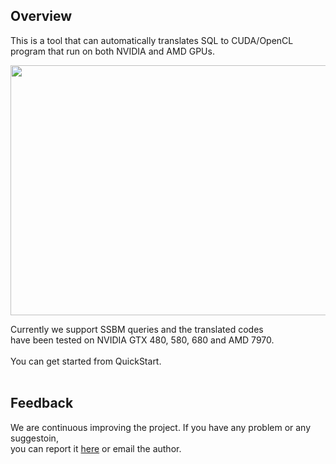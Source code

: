 ## Overview ##

This is a tool that can automatically translates
SQL to CUDA/OpenCL program that run on both NVIDIA and AMD GPUs.


<img src='http://www.cse.ohio-state.edu/~yuanyu/files/gpudb.png' width='600' height='400'>

Currently we support SSBM queries and the translated codes<br>
have been tested on NVIDIA GTX 480, 580, 680 and AMD 7970.<br>
<br>
You can get started from QuickStart.<br>
<br>
<h2>Feedback</h2>

We are continuous improving the project. If you have any problem or any suggestoin,<br>
you can report it <a href='http://code.google.com/p/gpudb/issues/entry'>here</a> or email the author.